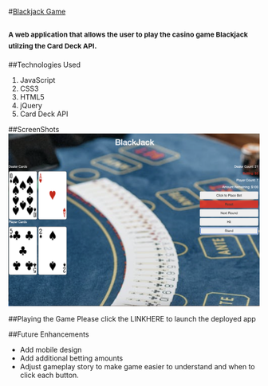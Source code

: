 #<u>Blackjack Game</u>

###  <sub>A web application that allows the user to play the casino game Blackjack utilzing the Card Deck API.<sub>

##Technologies Used

1. JavaScript
2. CSS3
3. HTML5
4. jQuery
5. Card Deck API

##ScreenShots
![Blackjack screenshot](Blackjack1.png)

##Playing the Game
Please click the LINKHERE to launch the deployed app

##Future Enhancements
* Add mobile design
* Add additional betting amounts
* Adjust gameplay story to make game easier to understand and when to click each button.